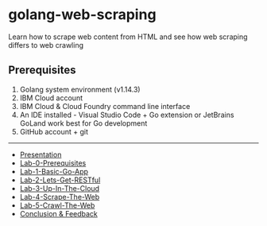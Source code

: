 # golang-web-scraping
Learn how to scrape web content from HTML and see how web scraping differs to web crawling

## Prerequisites

1. Golang system environment (v1.14.3)
2. IBM Cloud account
3. IBM Cloud & Cloud Foundry command line interface
4. An IDE installed - Visual Studio Code + Go extension or JetBrains GoLand work best for Go development
5. GitHub account + git

---

- [Presentation]
- [Lab-0-Prerequisites]
- [Lab-1-Basic-Go-App]
- [Lab-2-Lets-Get-RESTful]
- [Lab-3-Up-In-The-Cloud]
- [Lab-4-Scrape-The-Web]
- [Lab-5-Crawl-The-Web]
- [Conclusion & Feedback]

[Presentation]: ./Presentation/Intro_to_Golang.pdf
[Lab-0-Prerequisites]: ./Labs/lab-0.md
[Lab-1-Basic-Go-App]: ./Labs/lab-1.md
[Lab-2-Lets-Get-RESTful]: ./Labs/lab-2.md
[Lab-3-Up-In-The-Cloud]: ./Labs/lab-3.md
[Lab-4-Scrape-The-Web]: ./Labs/lab-4.md
[Lab-5-Crawl-The-Web]: ./Labs/lab-5.md
[Conclusion & Feedback]: ./Labs/conslusion.md